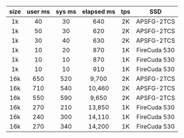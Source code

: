 | size | user ms | sys ms | elapsed ms | tps | SSD          |
|:----:|:-------:|:------:|:----------:|:---:|:------------:|
| 1k   | 40      | 30     | 640        | 2K  | APSFG-2TCS   |
| 1k   | 50      | 30     | 620        | 2K  | APSFG-2TCS   |
| 1k   | 30      | 40     | 630        | 2K  | APSFG-2TCS   |
| 1k   | 10      | 20     | 870        | 1K  | FireCuda 530 |
| 1k   | 10      | 10     | 870        | 1K  | FireCuda 530 |
| 1k   | 10      | 10     | 910        | 1K  | FireCuda 530 |
| 16k  | 650     | 520    |  9,700     | 2K  | APSFG-2TCS   |
| 16k  | 710     | 540    | 10,460     | 2K  | APSFG-2TCS   |
| 16k  | 550     | 590    |  9,650     | 2K  | APSFG-2TCS   |
| 16k  | 270     | 210    | 13,850     | 1K  | FireCuda 530 |
| 16k  | 240     | 300    | 14,110     | 1K  | FireCuda 530 |
| 16k  | 270     | 340    | 14,200     | 1K  | FireCuda 530 |
